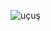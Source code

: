 ![uçuş](https://github.com/oguzhanozkanrf/-dev/assets/75134321/328de011-796a-4806-ab0d-1968dccdcfe8)
